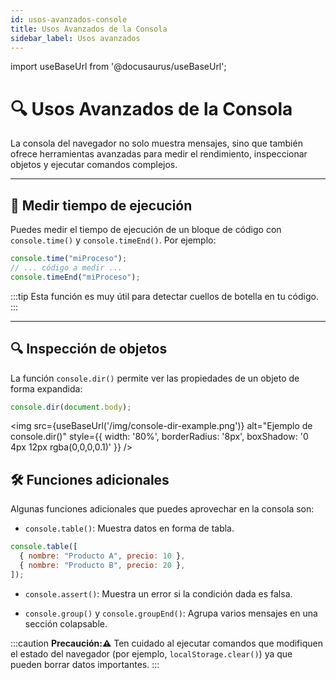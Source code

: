 ```yaml
---
id: usos-avanzados-console
title: Usos Avanzados de la Consola
sidebar_label: Usos avanzados
---
```


import useBaseUrl from '@docusaurus/useBaseUrl';

# 🔍 Usos Avanzados de la Consola

La consola del navegador no solo muestra mensajes, sino que también ofrece herramientas avanzadas para medir el rendimiento, inspeccionar objetos y ejecutar comandos complejos.

---

## 📏 Medir tiempo de ejecución

Puedes medir el tiempo de ejecución de un bloque de código con `console.time()` y `console.timeEnd()`. Por ejemplo:

```js
console.time("miProceso");
// ... código a medir ...
console.timeEnd("miProceso");
```

:::tip
  Esta función es muy útil para detectar cuellos de botella en tu código.
:::

---

## 🔍 Inspección de objetos

La función `console.dir()` permite ver las propiedades de un objeto de forma expandida:

```js
console.dir(document.body);
```

<img 
    src={useBaseUrl('/img/console-dir-example.png')} 
    alt="Ejemplo de console.dir()" 
    style={{ width: '80%', borderRadius: '8px', boxShadow: '0 4px 12px rgba(0,0,0,0.1)' }} 
/>

## 🛠 Funciones adicionales

Algunas funciones adicionales que puedes aprovechar en la consola son:

- `console.table()`: Muestra datos en forma de tabla.

```js
console.table([
  { nombre: "Producto A", precio: 10 },
  { nombre: "Producto B", precio: 20 },
]);
```
- `console.assert()`: Muestra un error si la condición dada es falsa.

- `console.group()` y `console.groupEnd()`: Agrupa varios mensajes en una sección colapsable.

:::caution
**Precaución:⚠️** Ten cuidado al ejecutar comandos que modifiquen el estado del navegador (por ejemplo, `localStorage.clear()`) ya que pueden borrar datos importantes.
:::